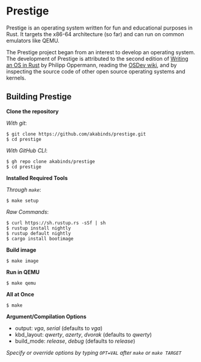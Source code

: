 # Prestige
Prestige is an operating system written for fun and educational purposes in Rust. It targets the x86-64 architecture (so far) and can run on common emulators like QEMU. 

The Prestige project began from an interest to develop an operating system. The development of Prestige is attributed to the second edition of [Writing an OS in Rust](https://os.phil-opp.com/) by Philipp Oppermann, reading the [OSDev wiki](https://wiki.osdev.org/Main_Page), and by inspecting the source code of other open source operating systems and kernels.

## Building Prestige
**Clone the repository**

*With git*:
```
$ git clone https://github.com/akabinds/prestige.git
$ cd prestige
```

*With GitHub CLI*:
```
$ gh repo clone akabinds/prestige
$ cd prestige
```

**Installed Required Tools**

*Through `make`*:
```
$ make setup
```

*Raw Commands*:
```
$ curl https://sh.rustup.rs -sSf | sh
$ rustup install nightly
$ rustup default nightly
$ cargo install bootimage
```

**Build image**
```
$ make image
```

**Run in QEMU**
```
$ make qemu
```

**All at Once**
```
$ make
```

**Argument/Compilation Options**
- output: *vga*, *serial* (defaults to *vga*)
- kbd_layout: *qwerty*, *azerty*, *dvorak* (defaults to *qwerty*)
- build_mode: *release*, *debug* (defaults to *release*)

*Specify or override options by typing `OPT=VAL` after `make` or `make TARGET`*